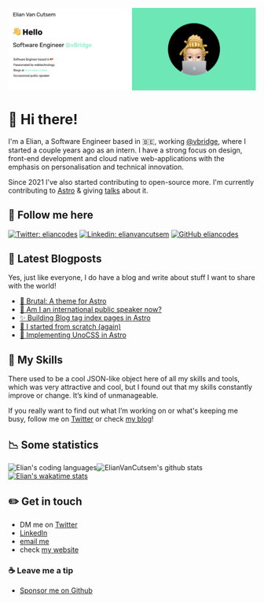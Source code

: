 [![image](./assets/bg.png)](<https://www.elian.codes/>)

# 👋 Hi there!

I'm a Elian, a Software Engineer based in 🇧🇪, working [@vbridge](<https://www.vbridge.eu>), where I started a couple years ago as an intern. I have a strong focus on design, front-end development and cloud native web-applications with the emphasis on personalisation and technical innovation.

Since 2021 I've also started contributing to open-source more. I'm currently contributing to [Astro](<https://astro.build/>) & giving [talks](<https://www.elian.codes/events/>) about it.

## 🤟 Follow me here

[![Twitter: eliancodes](https://img.shields.io/twitter/follow/eliancodes?style=social)](https://twitter.com/eliancodes)
[![Linkedin: elianvancutsem](https://img.shields.io/badge/-ElianVanCutsem-blue?style=flat-square&logo=Linkedin&logoColor=white&link=https://www.linkedin.com/in/elianvancutsem/)](https://www.linkedin.com/in/elianvancutsem/)
[![GitHub eliancodes](https://img.shields.io/github/followers/eliancodes?label=follow-eliancodes&style=social)](https://github.com/eliancodes)

## 📝 Latest Blogposts

Yes, just like everyone, I do have a blog and write about stuff I want to share with the world!

<!-- BLOG-POST-LIST:START -->
- [🍱 Brutal: A theme for Astro](https://www.elian.codes/blog/23-03-01-publishing-brutal-theme/)
- [🎤 Am I an international public speaker now?](https://www.elian.codes/blog/23-02-21-am-i-an-international-public-speaker-now/)
- [✨ Building Blog tag index pages in Astro](https://www.elian.codes/blog/23-02-19-building-blog-tag-index-pages-in-astro/)
- [🎉 I started from scratch &lpar;again&rpar;](https://www.elian.codes/blog/23-02-15-i-started-from-scratch/)
- [💄 Implementing UnoCSS in Astro](https://www.elian.codes/blog/23-02-11-implementing-unocss-in-astro/)
<!-- BLOG-POST-LIST:END -->

## 💼  My Skills

There used to be a cool JSON-like object here of all my skills and tools, which was very attractive and cool, but I found out that my skills constantly improve or change. It’s kind of unmanageable.

If you really want to find out what I’m working on or what's keeping me busy, follow me on [Twitter](https://www.twitter.com/eliancodes) or check [my blog](https://www.elian.codes/blog/)!

## 📉 Some statistics

![ElianVanCutsem's github stats](https://github-readme-stats.vercel.app/api?username=eliancodes&show_icons=true&hide_border=true)
<img align="left" src="https://github-readme-stats.vercel.app/api/top-langs/?username=eliancodes&theme=light&hide=css,HTML,Jupyter%20Notebook&layout=compact&langs_count=20" alt="Elian's coding languages" /><br />
[![Elian's wakatime stats](https://github-readme-stats.vercel.app/api/wakatime?username=elianvancutsem&layout=compact)](https://github.com/eliancodes)

## ✏️ Get in touch

- DM me on [Twitter](<https://www.twitter.com/eliancodes>)
- [LinkedIn](<https://www.linkedin.com/in/elianvancutsem/>)
- [email me](<mailto:hello@elian.codes>)
- check [my website](<http://www.elian.codes>)

### ☕️ Leave me a tip

- [Sponsor me on Github](<https://github.com/sponsors/eliancodes>)
